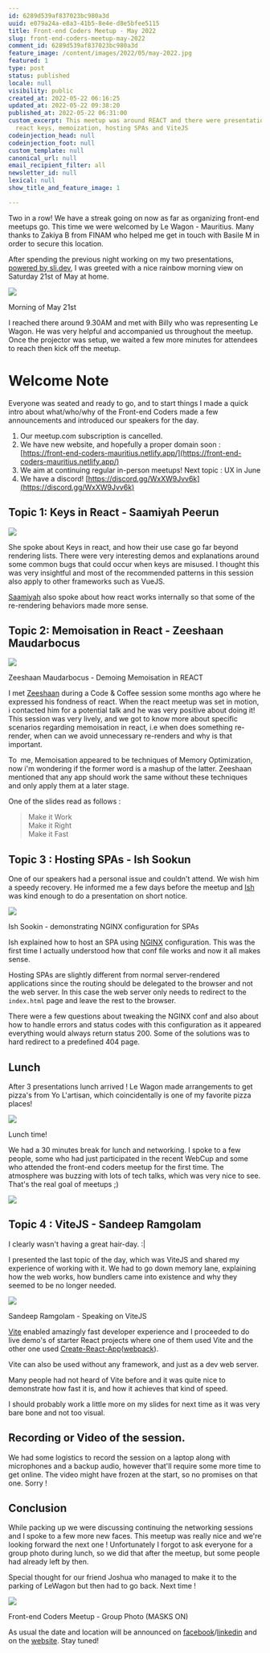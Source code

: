 ```yaml
---
id: 6289d539af837023bc980a3d
uuid: e079a24a-e8a3-41b5-8e4e-d8e5bfee5115
title: Front-end Coders Meetup - May 2022
slug: front-end-coders-meetup-may-2022
comment_id: 6289d539af837023bc980a3d
feature_image: /content/images/2022/05/may-2022.jpg
featured: 1
type: post
status: published
locale: null
visibility: public
created_at: 2022-05-22 06:16:25
updated_at: 2022-05-22 09:38:20
published_at: 2022-05-22 06:31:00
custom_excerpt: This meetup was around REACT and there were presentations about
  react keys, memoization, hosting SPAs and ViteJS
codeinjection_head: null
codeinjection_foot: null
custom_template: null
canonical_url: null
email_recipient_filter: all
newsletter_id: null
lexical: null
show_title_and_feature_image: 1

---
```


Two in a row! We have a streak going on now as far as organizing front-end meetups go. This time we were welcomed by Le Wagon - Mauritius. Many thanks to Zakiya B from FINAM who helped me get in touch with Basile M in order to secure this location.

After spending the previous night working on my two presentations, [powered by sli.dev](https://sli.dev/), I was greeted with a nice rainbow morning view on Saturday 21st of May at home.

![](/content/images/2022/05/image-1.png)

Morning of May 21st

I reached there around 9.30AM and met with Billy who was representing Le Wagon. He was very helpful and accompanied us throughout the meetup. Once the projector was setup, we waited a few more minutes for attendees to reach then kick off the meetup.

# Welcome Note

Everyone was seated and ready to go, and to start things I made a quick intro about what/who/why of the Front-end Coders made a few announcements and introduced our speakers for the day.

1.  Our meetup.com subscription is cancelled.
2.  We have new website, and hopefully a proper domain soon : [https://front-end-coders-mauritius.netlify.app/](https://front-end-coders-mauritius.netlify.app/)
3.  We aim at continuing regular in-person meetups! Next topic : UX in June
4.  We have a discord! [https://discord.gg/WxXW9Jvv6k](https://discord.gg/WxXW9Jvv6k)

## Topic 1: Keys in React - Saamiyah Peerun

![](/content/images/2022/05/image-3.png)

She spoke about Keys in react, and how their use case go far beyond rendering lists. There were very interesting demos and explanations around some common bugs that could occur when keys are misused. I thought this was very insightful and most of the recommended patterns in this session also apply to other frameworks such as VueJS.

[Saamiyah](https://twitter.com/smearthelove) also spoke about how react works internally so that some of the re-rendering behaviors made more sense.

## Topic 2: Memoisation in React - Zeeshaan Maudarbocus

![](/content/images/2022/05/image-5.png)

Zeeshaan Maudarbocus - Demoing Memoisation in REACT

I met [Zeeshaan](https://www.linkedin.com/in/zeeshaan-maudarbocus/) during a Code & Coffee session some months ago where he expressed his fondness of react. When the react meetup was set in motion, i contacted him for a potential talk and he was very positive about doing it! This session was very lively, and we got to know more about specific scenarios regarding memoisation in react, i.e when does something re-render, when can we avoid unnecessary re-renders and why is that important.

To  me, Memoisation appeared to be techniques of Memory Optimization, now i'm wondering if the former word is a mashup of the latter. Zeeshaan mentioned that any app should work the same without these techniques and only apply them at a later stage.

One of the slides read as follows :

> Make it Work  
> Make it Right  
> Make it Fast

## Topic 3 : Hosting SPAs - Ish Sookun

One of our speakers had a personal issue and couldn't attend. We wish him a speedy recovery. He informed me a few days before the meetup and [Ish](https://twitter.com/IshSookun) was kind enough to do a presentation on short notice.

![](/content/images/2022/05/image-8.png)

Ish Sookin - demonstrating NGINX configuration for SPAs

Ish explained how to host an SPA using [NGINX](https://nginx.org/) configuration. This was the first time I actually understood how that conf file works and now it all makes sense.

Hosting SPAs are slightly different from normal server-rendered applications since the routing should be delegated to the browser and not the web server. In this case the web server only needs to redirect to the `index.html` page and leave the rest to the browser.

There were a few questions about tweaking the NGINX conf and also about how to handle errors and status codes with this configuration as it appeared everything would always return status 200. Some of the solutions was to hard redirect to a predefined 404 page.

## Lunch

After 3 presentations lunch arrived ! Le Wagon made arrangements to get pizza's from Yo L'artisan, which coincidentally is one of my favorite pizza places!

![](/content/images/2022/05/image-6.png)

Lunch time!

We had a 30 minutes break for lunch and networking. I spoke to a few people, some who had just participated in the recent WebCup and some who attended the front-end coders meetup for the first time. The atmosphere was buzzing with lots of tech talks, which was very nice to see. That's the real goal of meetups ;)

![](/content/images/2022/05/image-10.png)

## Topic 4 : ViteJS - Sandeep Ramgolam

I clearly wasn't having a great hair-day. :|

I presented the last topic of the day, which was ViteJS and shared my experience of working with it. We had to go down memory lane, explaining how the web works, how bundlers came into existence and why they seemed to be no longer needed.

![](/content/images/2022/05/image-12.png)

Sandeep Ramgolam - Speaking on ViteJS 

[Vite](https://vitejs.dev/) enabled amazingly fast developer experience and I proceeded to do live demo's of starter React projects where one of them used Vite and the other one used [Create-React-App](https://reactjs.org/docs/create-a-new-react-app.html)([webpack](https://webpack.js.org/)).

Vite can also be used without any framework, and just as a dev web server.

Many people had not heard of Vite before and it was quite nice to demonstrate how fast it is, and how it achieves that kind of speed.

I should probably work a little more on my slides for next time as it was very bare bone and not too visual.

## Recording or Video of the session.

We had some logistics to record the session on a laptop along with microphones and a backup audio, however that'll require some more time to get online. The video might have frozen at the start, so no promises on that one. Sorry !

## Conclusion

While packing up we were discussing continuing the networking sessions and I spoke to a few more new faces. This meetup was really nice and we're looking forward the next one ! Unfortunately I forgot to ask everyone for a group photo during lunch, so we did that after the meetup, but some people had already left by then.

Special thought for our friend Joshua who managed to make it to the parking of LeWagon but then had to go back. Next time !

![](/content/images/2022/05/image-14.png)

Front-end Coders Meetup - Group Photo (MASKS ON)

As usual the date and location will be announced on [facebook](https://www.facebook.com/groups/1667468833491833)/[linkedin](https://www.linkedin.com/in/sandeepramgolam/) and on the [website](https://front-end-coders-mauritius.netlify.app/). Stay tuned!